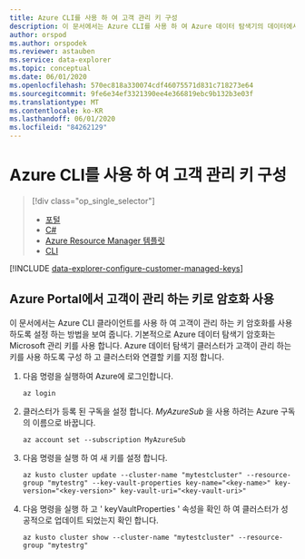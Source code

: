 ```yaml
---
title: Azure CLI를 사용 하 여 고객 관리 키 구성
description: 이 문서에서는 Azure CLI를 사용 하 여 Azure 데이터 탐색기의 데이터에서 고객이 관리 하는 키 암호화를 구성 하는 방법을 설명 합니다.
author: orspod
ms.author: orspodek
ms.reviewer: astauben
ms.service: data-explorer
ms.topic: conceptual
ms.date: 06/01/2020
ms.openlocfilehash: 570ec818a330074cdf46075571d831c718273e64
ms.sourcegitcommit: 9fe6e34ef3321390ee4e366819ebc9b132b3e03f
ms.translationtype: MT
ms.contentlocale: ko-KR
ms.lasthandoff: 06/01/2020
ms.locfileid: "84262129"
---
```

# <a name="configure-customer-managed-keys-using-azure-cli"></a>Azure CLI를 사용 하 여 고객 관리 키 구성

> [!div class="op_single_selector"]
> * [포털](customer-managed-keys-portal.md)
> * [C#](customer-managed-keys-csharp.md)
> * [Azure Resource Manager 템플릿](customer-managed-keys-resource-manager.md)
> * [CLI](customer-managed-keys-cli.md)

[!INCLUDE [data-explorer-configure-customer-managed-keys](includes/data-explorer-configure-customer-managed-keys.md)]

## <a name="enable-encryption-with-customer-managed-keys-in-the-azure-portal"></a>Azure Portal에서 고객이 관리 하는 키로 암호화 사용

이 문서에서는 Azure CLI 클라이언트를 사용 하 여 고객이 관리 하는 키 암호화를 사용 하도록 설정 하는 방법을 보여 줍니다. 기본적으로 Azure 데이터 탐색기 암호화는 Microsoft 관리 키를 사용 합니다. Azure 데이터 탐색기 클러스터가 고객이 관리 하는 키를 사용 하도록 구성 하 고 클러스터와 연결할 키를 지정 합니다.

1. 다음 명령을 실행하여 Azure에 로그인합니다.

    ```azurecli-interactive
    az login
    ```

1. 클러스터가 등록 된 구독을 설정 합니다. *MyAzureSub* 을 사용 하려는 Azure 구독의 이름으로 바꿉니다.

    ```azurecli-interactive
    az account set --subscription MyAzureSub
    ```

1. 다음 명령을 실행 하 여 새 키를 설정 합니다.
    ```azurecli-interactive
    az kusto cluster update --cluster-name "mytestcluster" --resource-group "mytestrg" --key-vault-properties key-name="<key-name>" key-version="<key-version>" key-vault-uri="<key-vault-uri>"
    ```
1. 다음 명령을 실행 하 고 ' keyVaultProperties ' 속성을 확인 하 여 클러스터가 성공적으로 업데이트 되었는지 확인 합니다.

    ```azurecli-interactive
    az kusto cluster show --cluster-name "mytestcluster" --resource-group "mytestrg"
    ```

